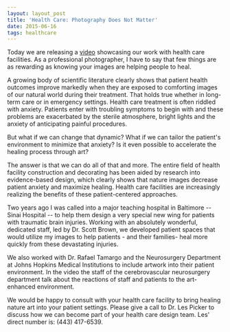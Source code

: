 ```yaml
---
layout: layout_post
title: 'Health Care: Photography Does Not Matter'
date: 2015-06-16
tags: healthcare
---
```


Today we are releasing a [video](https://vimeo.com/131034191) showcasing our work with health care facilities. As a professional photographer, I have to say that few things are as rewarding as knowing your images are helping people to heal. 

A growing body of scientific literature clearly shows that patient health outcomes improve markedly when they are exposed to comforting images of our natural world during their treatment. That holds true whether in long-term care or in emergency settings. Health care treatment is often riddled with anxiety. Patients enter with troubling symptoms to begin with and these problems are exacerbated by the sterile atmosphere, bright lights and the anxiety of anticipating painful procedures.

But what if we can change that dynamic? What if we can tailor the patient's environment to minimize that anxiety? Is it even possible to accelerate the healing process through art?

The answer is that we can do all of that and more. The entire field of health facility construction and decorating has been aided by research into evidence-based design, which clearly shows that nature images decrease patient anxiety and maximize healing. 
Health care facilities are increasingly realizing the benefits of these patient-centered approaches. 

Two years ago I was called into a major teaching hospital in Baltimore -- Sinai Hospital -- to help them design a very special new wing for patients with traumatic brain injuries. Working with an absolutely wonderful, dedicated staff, led by Dr. Scott Brown, we developed patient spaces that would utilize my images to help patients - and their families- heal more quickly from these devastating injuries. 

We also worked with Dr. Rafael Tamargo and the Neurosurgery Department at Johns Hopkins Medical Institutions to include artwork into their patient environment. In the video the staff of the cerebrovascular neurosurgery department talk about the reactions of staff and patients to the art-enhanced environment.  

We would be happy to consult with your health care facility to bring healing nature art into your patient settings. Please give a call to Dr. Les Picker to discuss how we can become part of your health care design team. Les' direct number is: (443) 417-6539.